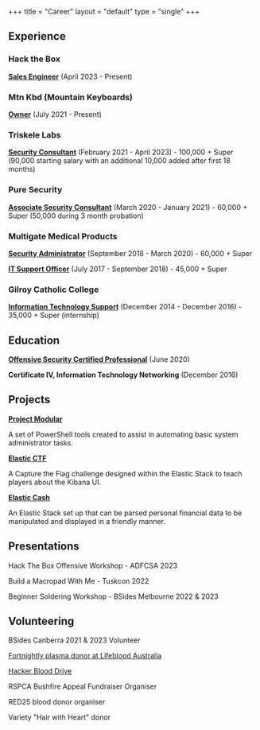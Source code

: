 +++
title = "Career"
layout = "default"
type = "single"
+++

## Experience

### Hack the Box

[**Sales Engineer**](../posts/career/hackthebox)
(April 2023 - Present)

### Mtn Kbd (Mountain Keyboards)

[**Owner**](../posts/career/mtnkbd)
(July 2021 - Present)

### Triskele Labs

[**Security Consultant**](../posts/career/triskele)
(February 2021 - April 2023) - 100,000 + Super (90,000 starting salary with an additional 10,000 added after first 18 months)

### Pure Security

[**Associate Security Consultant**](../posts/career/puresecurity)
(March 2020 - January 2021) - 60,000 + Super (50,000 during 3 month probation)


### Multigate Medical Products

[**Security Administrator**](../posts/career/multigate)
(September 2018 - March 2020) - 60,000 + Super

[**IT Support Officer**](../posts/career/multigate)
(July 2017 - September 2018) - 45,000 + Super

### Gilroy Catholic College 

[**Information Technology Support**](../posts/career/gilroy)
(December 2014 - December 2016) - 35,000 + Super (internship)

## Education

[**Offensive Security Certified Professional**](../posts/tech/oscp)
(June 2020)

**Certificate IV, Information Technology Networking**
(December 2016)


## Projects

[**Project Modular**](../posts/tech/projectmodular)

A set of PowerShell tools created to assist in automating basic system administrator tasks.

[**Elastic CTF**](../posts/tech/elastic-ctf-a2f4ee2043f5426e9233a5b318796535)

A Capture the Flag challenge designed within the Elastic Stack to teach players about the Kibana UI.

[**Elastic Cash**](../posts/finance/elastic-cash-tracking-finances-in-the-elastic-st-963d8f2810554c15a7f88b1121ab27f4)

An Elastic Stack set up that can be parsed personal financial data to be manipulated and displayed in a friendly manner.

## Presentations

Hack The Box Offensive Workshop - ADFCSA 2023

Build a Macropad With Me - Tuskcon 2022

Beginner Soldering Workshop - BSides Melbourne 2022 & 2023

## Volunteering

BSides Canberra 2021 & 2023 Volunteer

[Fortnightly plasma donor at Lifeblood Australia](../posts/donating-blood-c37fcd7e4b17438db3ce3defef327e1b)

[Hacker Blood Drive](https://hackerblooddrive.com)

RSPCA Bushfire Appeal Fundraiser Organiser

RED25 blood donor organiser

Variety "Hair with Heart" donor
